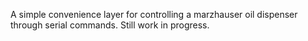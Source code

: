 ﻿A simple convenience layer for controlling a marzhauser oil dispenser through serial commands. Still work in progress.
